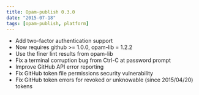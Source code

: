 ```yaml
---
title: Opam-publish 0.3.0
date: "2015-07-18"
tags: [opam-publish, platform]
---
```


* Add two-factor authentication support
* Now requires github >= 1.0.0, opam-lib = 1.2.2
* Use the finer lint results from opam-lib
* Fix a terminal corruption bug from Ctrl-C at password prompt
* Improve GitHub API error reporting
* Fix GitHub token file permissions security vulnerability
* Fix GitHub token errors for revoked or unknowable (since 2015/04/20) tokens

